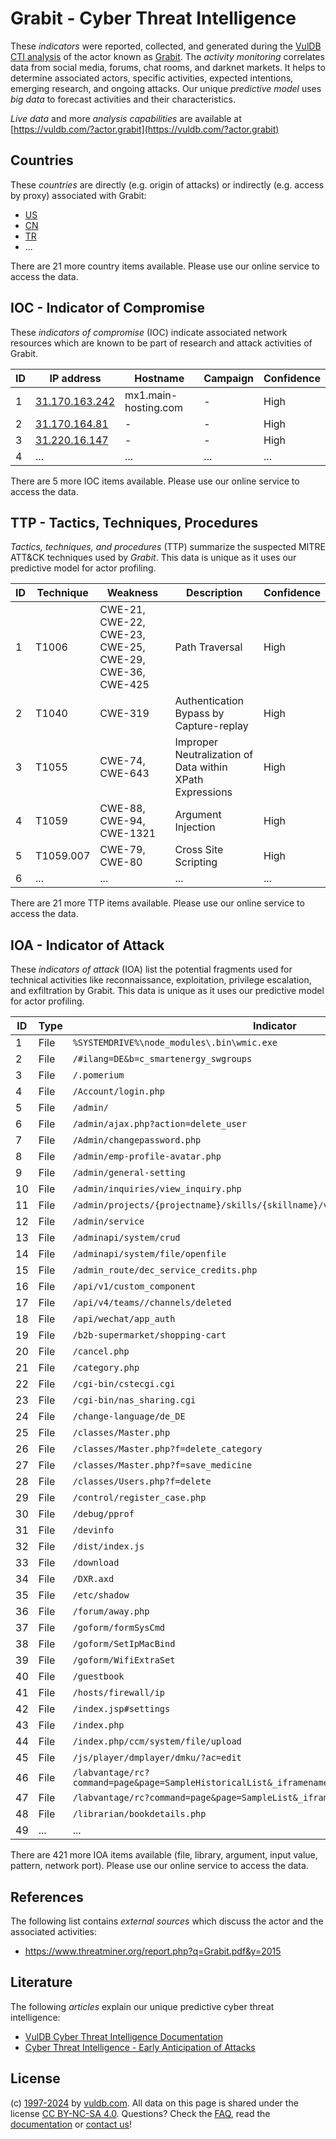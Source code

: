 # Grabit - Cyber Threat Intelligence

These _indicators_ were reported, collected, and generated during the [VulDB CTI analysis](https://vuldb.com/?kb.cti) of the actor known as [Grabit](https://vuldb.com/?actor.grabit). The _activity monitoring_ correlates data from social media, forums, chat rooms, and darknet markets. It helps to determine associated actors, specific activities, expected intentions, emerging research, and ongoing attacks. Our unique _predictive model_ uses _big data_ to forecast activities and their characteristics.

_Live data_ and more _analysis capabilities_ are available at [https://vuldb.com/?actor.grabit](https://vuldb.com/?actor.grabit)

## Countries

These _countries_ are directly (e.g. origin of attacks) or indirectly (e.g. access by proxy) associated with Grabit:

* [US](https://vuldb.com/?country.us)
* [CN](https://vuldb.com/?country.cn)
* [TR](https://vuldb.com/?country.tr)
* ...

There are 21 more country items available. Please use our online service to access the data.

## IOC - Indicator of Compromise

These _indicators of compromise_ (IOC) indicate associated network resources which are known to be part of research and attack activities of Grabit.

ID | IP address | Hostname | Campaign | Confidence
-- | ---------- | -------- | -------- | ----------
1 | [31.170.163.242](https://vuldb.com/?ip.31.170.163.242) | mx1.main-hosting.com | - | High
2 | [31.170.164.81](https://vuldb.com/?ip.31.170.164.81) | - | - | High
3 | [31.220.16.147](https://vuldb.com/?ip.31.220.16.147) | - | - | High
4 | ... | ... | ... | ...

There are 5 more IOC items available. Please use our online service to access the data.

## TTP - Tactics, Techniques, Procedures

_Tactics, techniques, and procedures_ (TTP) summarize the suspected MITRE ATT&CK techniques used by _Grabit_. This data is unique as it uses our predictive model for actor profiling.

ID | Technique | Weakness | Description | Confidence
-- | --------- | -------- | ----------- | ----------
1 | T1006 | CWE-21, CWE-22, CWE-23, CWE-25, CWE-29, CWE-36, CWE-425 | Path Traversal | High
2 | T1040 | CWE-319 | Authentication Bypass by Capture-replay | High
3 | T1055 | CWE-74, CWE-643 | Improper Neutralization of Data within XPath Expressions | High
4 | T1059 | CWE-88, CWE-94, CWE-1321 | Argument Injection | High
5 | T1059.007 | CWE-79, CWE-80 | Cross Site Scripting | High
6 | ... | ... | ... | ...

There are 21 more TTP items available. Please use our online service to access the data.

## IOA - Indicator of Attack

These _indicators of attack_ (IOA) list the potential fragments used for technical activities like reconnaissance, exploitation, privilege escalation, and exfiltration by Grabit. This data is unique as it uses our predictive model for actor profiling.

ID | Type | Indicator | Confidence
-- | ---- | --------- | ----------
1 | File | `%SYSTEMDRIVE%\node_modules\.bin\wmic.exe` | High
2 | File | `/#ilang=DE&b=c_smartenergy_swgroups` | High
3 | File | `/.pomerium` | Medium
4 | File | `/Account/login.php` | High
5 | File | `/admin/` | Low
6 | File | `/admin/ajax.php?action=delete_user` | High
7 | File | `/Admin/changepassword.php` | High
8 | File | `/admin/emp-profile-avatar.php` | High
9 | File | `/admin/general-setting` | High
10 | File | `/admin/inquiries/view_inquiry.php` | High
11 | File | `/admin/projects/{projectname}/skills/{skillname}/video` | High
12 | File | `/admin/service` | High
13 | File | `/adminapi/system/crud` | High
14 | File | `/adminapi/system/file/openfile` | High
15 | File | `/admin_route/dec_service_credits.php` | High
16 | File | `/api/v1/custom_component` | High
17 | File | `/api/v4/teams//channels/deleted` | High
18 | File | `/api/wechat/app_auth` | High
19 | File | `/b2b-supermarket/shopping-cart` | High
20 | File | `/cancel.php` | Medium
21 | File | `/category.php` | High
22 | File | `/cgi-bin/cstecgi.cgi` | High
23 | File | `/cgi-bin/nas_sharing.cgi` | High
24 | File | `/change-language/de_DE` | High
25 | File | `/classes/Master.php` | High
26 | File | `/classes/Master.php?f=delete_category` | High
27 | File | `/classes/Master.php?f=save_medicine` | High
28 | File | `/classes/Users.php?f=delete` | High
29 | File | `/control/register_case.php` | High
30 | File | `/debug/pprof` | Medium
31 | File | `/devinfo` | Medium
32 | File | `/dist/index.js` | High
33 | File | `/download` | Medium
34 | File | `/DXR.axd` | Medium
35 | File | `/etc/shadow` | Medium
36 | File | `/forum/away.php` | High
37 | File | `/goform/formSysCmd` | High
38 | File | `/goform/SetIpMacBind` | High
39 | File | `/goform/WifiExtraSet` | High
40 | File | `/guestbook` | Medium
41 | File | `/hosts/firewall/ip` | High
42 | File | `/index.jsp#settings` | High
43 | File | `/index.php` | Medium
44 | File | `/index.php/ccm/system/file/upload` | High
45 | File | `/js/player/dmplayer/dmku/?ac=edit` | High
46 | File | `/labvantage/rc?command=page&page=SampleHistoricalList&_iframename=list&__crc=crc_1701669816260` | High
47 | File | `/labvantage/rc?command=page&page=SampleList&_iframename=list` | High
48 | File | `/librarian/bookdetails.php` | High
49 | ... | ... | ...

There are 421 more IOA items available (file, library, argument, input value, pattern, network port). Please use our online service to access the data.

## References

The following list contains _external sources_ which discuss the actor and the associated activities:

* https://www.threatminer.org/report.php?q=Grabit.pdf&y=2015

## Literature

The following _articles_ explain our unique predictive cyber threat intelligence:

* [VulDB Cyber Threat Intelligence Documentation](https://vuldb.com/?kb.cti)
* [Cyber Threat Intelligence - Early Anticipation of Attacks](https://www.scip.ch/en/?labs.20201022)

## License

(c) [1997-2024](https://vuldb.com/?kb.changelog) by [vuldb.com](https://vuldb.com/?kb.about). All data on this page is shared under the license [CC BY-NC-SA 4.0](https://creativecommons.org/licenses/by-nc-sa/4.0/). Questions? Check the [FAQ](https://vuldb.com/?kb.faq), read the [documentation](https://vuldb.com/?kb) or [contact us](https://vuldb.com/?contact)!
